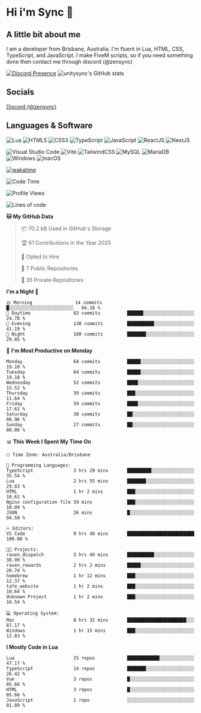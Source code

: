 # Hi i'm Sync 👋

## A little bit about me
I am a developer from Brisbane, Australia. I'm fluent in Lua, HTML, CSS, TypeScript, and JavaScript. I make FiveM scripts, so if you need something done then contact me through discord (@zensync)

[![Discord Presence](https://lanyard.cnrad.dev/api/265742868587479050)](https://discord.com/users/265742868587479050)
![unitysync's GitHub stats](https://github-readme-stats.vercel.app/api?username=unitysync&show_icons=true&theme=ambient_gradient)

## Socials
<p><a href="https://discord.com/users/265742868587479050">Discord (@zensync)</a></p>

## Languages & Software
![Lua](https://img.shields.io/badge/lua-%232C2D72.svg?style=for-the-badge&logo=lua&logoColor=white) ![HTML5](https://img.shields.io/badge/html5-%23E34F26.svg?style=for-the-badge&logo=html5&logoColor=white) ![CSS3](https://img.shields.io/badge/css3-%231572B6.svg?style=for-the-badge&logo=css3&logoColor=white) ![TypeScript](https://img.shields.io/badge/TypeScript-3178C6?logo=typescript&logoColor=fff&style=for-the-badge) ![JavaScript](https://img.shields.io/badge/javascript-%23323330.svg?style=for-the-badge&logo=javascript&logoColor=%23F7DF1E) ![ReactJS](https://shields.io/badge/react-black?logo=react&style=for-the-badge) ![NextJS](https://img.shields.io/badge/next.js-000000?style=for-the-badge&logo=nextdotjs&logoColor=white)

![Visual Studio Code](https://custom-icon-badges.demolab.com/badge/Visual%20Studio%20Code-0078d7.svg?logo=vsc&logoColor=white&style=for-the-badge) ![Vite](https://img.shields.io/badge/Vite-646CFF?style=for-the-badge&logo=Vite&logoColor=white) ![TailwindCSS](https://img.shields.io/badge/tailwindcss-%2338B2AC.svg?style=for-the-badge&logo=tailwind-css&logoColor=white) ![MySQL](https://img.shields.io/badge/MySQL-4479A1?style=for-the-badge&logo=mysql&logoColor=white) ![MariaDB](https://img.shields.io/badge/MariaDB-003545?style=for-the-badge&logo=mariadb&logoColor=white) ![Windows](https://custom-icon-badges.demolab.com/badge/Windows-0078D6?logo=windows11&logoColor=white&style=for-the-badge) ![macOS](https://img.shields.io/badge/macOS-000000?logo=apple&logoColor=F0F0F0&style=for-the-badge)

[![wakatime](https://wakatime.com/badge/user/018c590e-972a-4f9d-bbc0-f77a1b8e8227.svg?style=for-the-badge)](https://wakatime.com/@unitysync)

<!--START_SECTION:waka-->
![Code Time](http://img.shields.io/badge/Code%20Time-338%20hrs-blue)

![Profile Views](http://img.shields.io/badge/Profile%20Views-85-blue)

![Lines of code](https://img.shields.io/badge/From%20Hello%20World%20I%27ve%20Written-364.2%20thousand%20lines%20of%20code-blue)

**🐱 My GitHub Data** 

> 📦 70.2 kB Used in GitHub's Storage 
 > 
> 🏆 61 Contributions in the Year 2025
 > 
> 💼 Opted to Hire
 > 
> 📜 7 Public Repositories 
 > 
> 🔑 35 Private Repositories 
 > 
**I'm a Night 🦉** 

```text
🌞 Morning                14 commits          █░░░░░░░░░░░░░░░░░░░░░░░░   04.18 % 
🌆 Daytime                83 commits          ██████░░░░░░░░░░░░░░░░░░░   24.78 % 
🌃 Evening                138 commits         ██████████░░░░░░░░░░░░░░░   41.19 % 
🌙 Night                  100 commits         ███████░░░░░░░░░░░░░░░░░░   29.85 % 
```
📅 **I'm Most Productive on Monday** 

```text
Monday                   64 commits          █████░░░░░░░░░░░░░░░░░░░░   19.10 % 
Tuesday                  64 commits          █████░░░░░░░░░░░░░░░░░░░░   19.10 % 
Wednesday                52 commits          ████░░░░░░░░░░░░░░░░░░░░░   15.52 % 
Thursday                 39 commits          ███░░░░░░░░░░░░░░░░░░░░░░   11.64 % 
Friday                   59 commits          ████░░░░░░░░░░░░░░░░░░░░░   17.61 % 
Saturday                 30 commits          ██░░░░░░░░░░░░░░░░░░░░░░░   08.96 % 
Sunday                   27 commits          ██░░░░░░░░░░░░░░░░░░░░░░░   08.06 % 
```


📊 **This Week I Spent My Time On** 

```text
🕑︎ Time Zone: Australia/Brisbane

💬 Programming Languages: 
TypeScript               3 hrs 29 mins       █████████░░░░░░░░░░░░░░░░   35.54 % 
Lua                      2 hrs 55 mins       ███████░░░░░░░░░░░░░░░░░░   29.83 % 
HTML                     1 hr 2 mins         ███░░░░░░░░░░░░░░░░░░░░░░   10.61 % 
Nginx configuration file 59 mins             ███░░░░░░░░░░░░░░░░░░░░░░   10.09 % 
JSON                     26 mins             █░░░░░░░░░░░░░░░░░░░░░░░░   04.50 % 

🔥 Editors: 
VS Code                  9 hrs 48 mins       █████████████████████████   100.00 % 

🐱‍💻 Projects: 
raven_dispatch           3 hrs 49 mins       ██████████░░░░░░░░░░░░░░░   38.99 % 
raven_rewards            2 hrs 2 mins        █████░░░░░░░░░░░░░░░░░░░░   20.74 % 
homebrew                 1 hr 12 mins        ███░░░░░░░░░░░░░░░░░░░░░░   12.37 % 
tafe_website             1 hr 2 mins         ███░░░░░░░░░░░░░░░░░░░░░░   10.64 % 
Unknown Project          1 hr 2 mins         ███░░░░░░░░░░░░░░░░░░░░░░   10.54 % 

💻 Operating System: 
Mac                      8 hrs 32 mins       ██████████████████████░░░   87.17 % 
Windows                  1 hr 15 mins        ███░░░░░░░░░░░░░░░░░░░░░░   12.83 % 
```

**I Mostly Code in Lua** 

```text
Lua                      25 repos            ████████████░░░░░░░░░░░░░   47.17 % 
TypeScript               14 repos            ███████░░░░░░░░░░░░░░░░░░   26.42 % 
Vue                      3 repos             █░░░░░░░░░░░░░░░░░░░░░░░░   05.66 % 
HTML                     3 repos             █░░░░░░░░░░░░░░░░░░░░░░░░   05.66 % 
JavaScript               1 repo              ░░░░░░░░░░░░░░░░░░░░░░░░░   01.89 % 
```




<!--END_SECTION:waka-->
